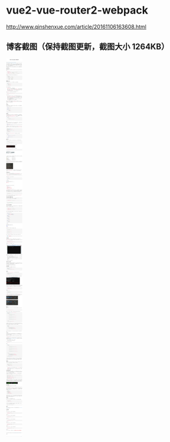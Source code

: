 # vue2-vue-router2-webpack
http://www.qinshenxue.com/article/20161106163608.html

## 博客截图（保持截图更新，截图大小 1264KB）
![](blog.png)